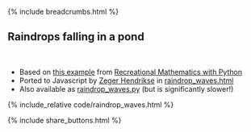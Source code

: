 {% include breadcrumbs.html %}

## Raindrops falling in a pond
<div class="header_line"><br/></div>

- Based on <a href="https://beltoforion.de/de/unterhaltungsmathematik/2d-wellengleichung.php">this example</a> from <a href="https://github.com/beltoforion/recreational_mathematics_with_python">Recreational Mathematics with Python</a>
- Ported to Javascript by <a href="https://github.com/zhendrikse/">Zeger Hendrikse</a> in <a href="https://github.com/zhendrikse/science/blob/main/nature/code/raindrop_waves.html">raindrop_waves.html</a>
- Also available as <a href="https://github.com/zhendrikse/science/blob/main/nature/code/raindrop_waves.py">raindrop_waves.py</a> (but is significantly slower!)

{% include_relative code/raindrop_waves.html %}

<p style="clear: both;"></p>

{% include share_buttons.html %}